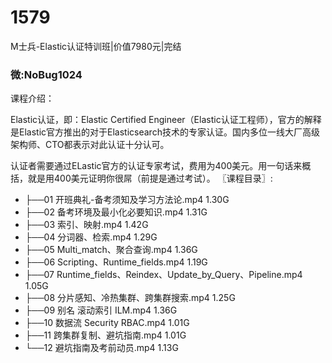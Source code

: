 # 1579
M士兵-Elastic认证特训班|价值7980元|完结
### 微:NoBug1024 


课程介绍：

Elastic认证，即：Elastic Certified Engineer（Elastic认证工程师），官方的解释是Elastic官方推出的对于Elasticsearch技术的专家认证。国内多位一线大厂高级架构师、CTO都表示对此认证十分认可。

认证者需要通过ELastic官方的认证专家考试，费用为400美元。用一句话来概括，就是用400美元证明你很屌（前提是通过考试）。
〖课程目录〗:

- ├──01 开班典礼-备考须知及学习方法论.mp4  1.30G
- ├──02 备考环境及最小化必要知识.mp4  1.31G
- ├──03 索引、映射.mp4  1.42G
- ├──04 分词器、检索.mp4  1.29G
- ├──05 Multi_match、聚合查询.mp4  1.36G
- ├──06 Scripting、Runtime_fields.mp4  1.19G
- ├──07 Runtime_fields、Reindex、Update_by_Query、Pipeline.mp4  1.05G
- ├──08 分片感知、冷热集群、跨集群搜索.mp4  1.25G
- ├──09 别名 滚动索引 ILM.mp4  1.36G
- ├──10 数据流 Security RBAC.mp4  1.01G
- ├──11 跨集群复制、避坑指南.mp4  1.01G
- └──12 避坑指南及考前动员.mp4  1.13G
